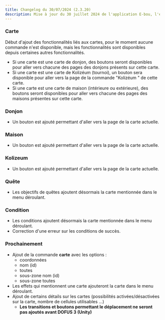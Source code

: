```yaml
---
title: Changelog du 30/07/2024 (2.3.20)
description: Mise à jour du 30 juillet 2024 de l'application E-bou, l'encyclopédie DOFUS la plus complète sur Discord.
---
```

### **__Carte__**
Début d'ajout des fonctionnalités liés aux cartes, pour le moment aucune commande n'est disponible, mais les fonctionnalités sont disponibles depuis certaines autres fonctionnalités.
- Si une carte est une carte de donjon, des boutons seront disponibles pour aller vers chacune des pages des donjons présents sur cette carte.
- Si une carte est une carte de Kolizéum (tournoi), un bouton sera disponible pour aller vers la page de la commande "Kolizéum " de cette carte.
- Si une carte est une carte de maison (intérieure ou extérieure), des boutons seront disponibles pour aller vers chacune des pages des maisons présentes sur cette carte.
### **__Donjon__**
- Un bouton est ajouté permettant d'aller vers la page de la carte actuelle.
### **__Maison__**
- Un bouton est ajouté permettant d'aller vers la page de la carte actuelle.
### **__Kolizeum__**
- Un bouton est ajouté permettant d'aller vers la page de la carte actuelle.
### **__Quête__**
- Les objectifs de quêtes ajoutent désormais la carte mentionnée dans le menu déroulant.
### **__Condition__**
- Les conditions ajoutent désormais la carte mentionnée dans le menu déroulant.
- Correction d'une erreur sur les conditions de succès.
### **__Prochainement__**
- Ajout de la commande **carte** avec les options :
  - coordonnées
  - nom (id)
  - toutes
  - sous-zone nom (id)
  - sous-zone toutes
- Les effets qui mentionnent une carte ajouteront la carte dans le menu déroulant.
- Ajout de certains détails sur les cartes (possibilités activées/désactivées sur la carte, nombre de cellules utilisables ...)
  - **Les transitions et boutons permettant le déplacement ne seront pas ajoutés avant DOFUS 3 (Unity)**